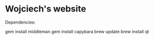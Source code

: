 # Wojciech's website

Dependencies:

gem install middleman
gem install capybara
brew update
brew install qt
